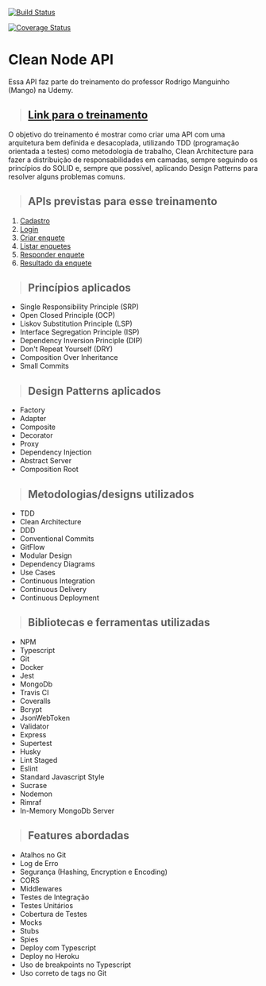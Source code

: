 [![Build Status](https://travis-ci.org/andersonluizpereira/clean-architecture-nodets.svg?branch=master)](https://travis-ci.org/andersonluizpereira/clean-architecture-nodets)

[![Coverage Status](https://coveralls.io/repos/github/andersonluizpereira/clean-architecture-nodets/badge.svg?branch=master)](https://coveralls.io/github/andersonluizpereira/clean-architecture-nodets?branch=master)

# **Clean Node API**

Essa API faz parte do treinamento do professor Rodrigo Manguinho (Mango) na Udemy.

> ## [Link para o treinamento](https://www.udemy.com/course/tdd-com-mango/?referralCode=B53CE5CA2B9AFA5A6FA1)

O objetivo do treinamento é mostrar como criar uma API com uma arquitetura bem definida e desacoplada, utilizando TDD (programação orientada a testes) como metodologia de trabalho, Clean Architecture para fazer a distribuição de responsabilidades em camadas, sempre seguindo os princípios do SOLID e, sempre que possível, aplicando Design Patterns para resolver alguns problemas comuns.

> ## APIs previstas para esse treinamento

1. [Cadastro](./requirements/signup.md)
2. [Login](./requirements/login.md)
3. [Criar enquete](./requirements/add-survey.md)
4. [Listar enquetes](./requirements/surveys.md)
5. [Responder enquete](./requirements/answer-survey.md)
6. [Resultado da enquete](./requirements/survey-result.md)

> ## Princípios aplicados

* Single Responsibility Principle (SRP)
* Open Closed Principle (OCP)
* Liskov Substitution Principle (LSP)
* Interface Segregation Principle (ISP)
* Dependency Inversion Principle (DIP)
* Don't Repeat Yourself (DRY)
* Composition Over Inheritance
* Small Commits

> ## Design Patterns aplicados

* Factory
* Adapter
* Composite
* Decorator
* Proxy
* Dependency Injection
* Abstract Server
* Composition Root

> ## Metodologias/designs utilizados

* TDD
* Clean Architecture
* DDD
* Conventional Commits
* GitFlow
* Modular Design
* Dependency Diagrams
* Use Cases
* Continuous Integration
* Continuous Delivery
* Continuous Deployment

> ## Bibliotecas e ferramentas utilizadas

* NPM
* Typescript
* Git
* Docker
* Jest
* MongoDb
* Travis CI
* Coveralls
* Bcrypt
* JsonWebToken
* Validator
* Express
* Supertest
* Husky
* Lint Staged
* Eslint
* Standard Javascript Style
* Sucrase
* Nodemon
* Rimraf
* In-Memory MongoDb Server

> ## Features abordadas

* Atalhos no Git
* Log de Erro
* Segurança (Hashing, Encryption e Encoding)
* CORS
* Middlewares
* Testes de Integração
* Testes Unitários
* Cobertura de Testes
* Mocks
* Stubs
* Spies
* Deploy com Typescript
* Deploy no Heroku
* Uso de breakpoints no Typescript
* Uso correto de tags no Git